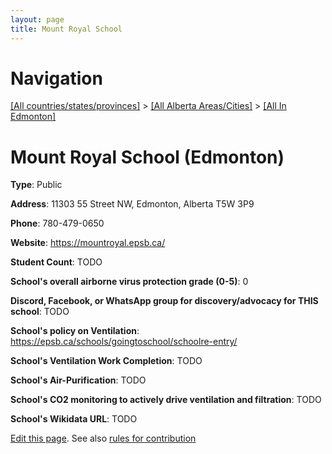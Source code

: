 ```yaml
---
layout: page
title: Mount Royal School
---
```

# Navigation

[[All countries/states/provinces]](../../..) > [[All Alberta Areas/Cities]](../..) > [[All In Edmonton]](..)

# Mount Royal School (Edmonton)

**Type**: Public

**Address**: 11303 55 Street NW, Edmonton, Alberta T5W 3P9

**Phone**: 780-479-0650

**Website**: <https://mountroyal.epsb.ca/>

**Student Count**: TODO

**School's overall airborne virus protection grade (0-5)**: 0

**Discord, Facebook, or WhatsApp group for discovery/advocacy for THIS school**: TODO

**School's policy on Ventilation**: <https://epsb.ca/schools/goingtoschool/schoolre-entry/>

**School's Ventilation Work Completion**: TODO

**School's Air-Purification**: TODO

**School's CO2 monitoring to actively drive ventilation and filtration**: TODO

**School's Wikidata URL**: TODO


[Edit this page](https://github.com/ventilate-schools/AB/edit/main/./Edmonton/Mount_Royal_School.md). See also [rules for contribution](../../../contribution-rules/)